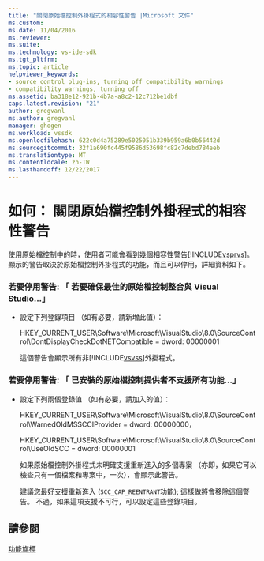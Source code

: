 ```yaml
---
title: "關閉原始檔控制外掛程式的相容性警告 |Microsoft 文件"
ms.custom: 
ms.date: 11/04/2016
ms.reviewer: 
ms.suite: 
ms.technology: vs-ide-sdk
ms.tgt_pltfrm: 
ms.topic: article
helpviewer_keywords:
- source control plug-ins, turning off compatibility warnings
- compatibility warnings, turning off
ms.assetid: ba318e12-921b-4b7a-a8c2-12c712be1dbf
caps.latest.revision: "21"
author: gregvanl
ms.author: gregvanl
manager: ghogen
ms.workload: vssdk
ms.openlocfilehash: 622c0d4a75289e5025051b339b959a6b0b56442d
ms.sourcegitcommit: 32f1a690fc445f9586d53698fc82c7debd784eeb
ms.translationtype: MT
ms.contentlocale: zh-TW
ms.lasthandoff: 12/22/2017
---
```

# <a name="how-to-turn-off-compatibility-warnings-for-source-control-plug-ins"></a>如何： 關閉原始檔控制外掛程式的相容性警告
使用原始檔控制中的時，使用者可能會看到幾個相容性警告[!INCLUDE[vsprvs](../code-quality/includes/vsprvs_md.md)]。 顯示的警告取決於原始檔控制外掛程式的功能，而且可以停用，詳細資料如下。  
  
### <a name="to-disable-the-warning-to-ensure-optimal-source-control-integration-with-visual-studio"></a>若要停用警告: 「 若要確保最佳的原始檔控制整合與 Visual Studio...」  
  
-   設定下列登錄項目 （如有必要，請新增此值）：  
  
     HKEY_CURRENT_USER\Software\Microsoft\VisualStudio\8.0\SourceControl\DontDisplayCheckDotNETCompatible = dword: 00000001  
  
     這個警告會顯示所有非[!INCLUDE[vsvss](../extensibility/includes/vsvss_md.md)]外掛程式。  
  
### <a name="to-disable-the-warning-the-installed-source-control-provider-does-not-support-all-the-capabilities"></a>若要停用警告: 「 已安裝的原始檔控制提供者不支援所有功能...」  
  
-   設定下列兩個登錄值 （如有必要，請加入的值）：  
  
     HKEY_CURRENT_USER\Software\Microsoft\VisualStudio\8.0\SourceControl\WarnedOldMSSCCIProvider = dword: 00000000，  
  
     HKEY_CURRENT_USER\Software\Microsoft\VisualStudio\8.0\SourceControl\UseOldSCC = dword: 00000001  
  
     如果原始檔控制外掛程式未明確支援重新進入的多個專案 （亦即，如果它可以檢查只有一個檔案和專案中，一次），會顯示此警告。  
  
     建議您最好支援重新進入 (`SCC_CAP_REENTRANT`功能); 這樣做將會移除這個警告。 不過，如果這項支援不可行，可以設定這些登錄項目。  
  
## <a name="see-also"></a>請參閱  
 [功能旗標](../extensibility/capability-flags.md)